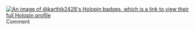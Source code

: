 [![An image of @karthik2428's Holopin badges, which is a link to view their full Holopin profile](https://holopin.me/karthik2428)](https://holopin.io/@karthik2428)
Comment
